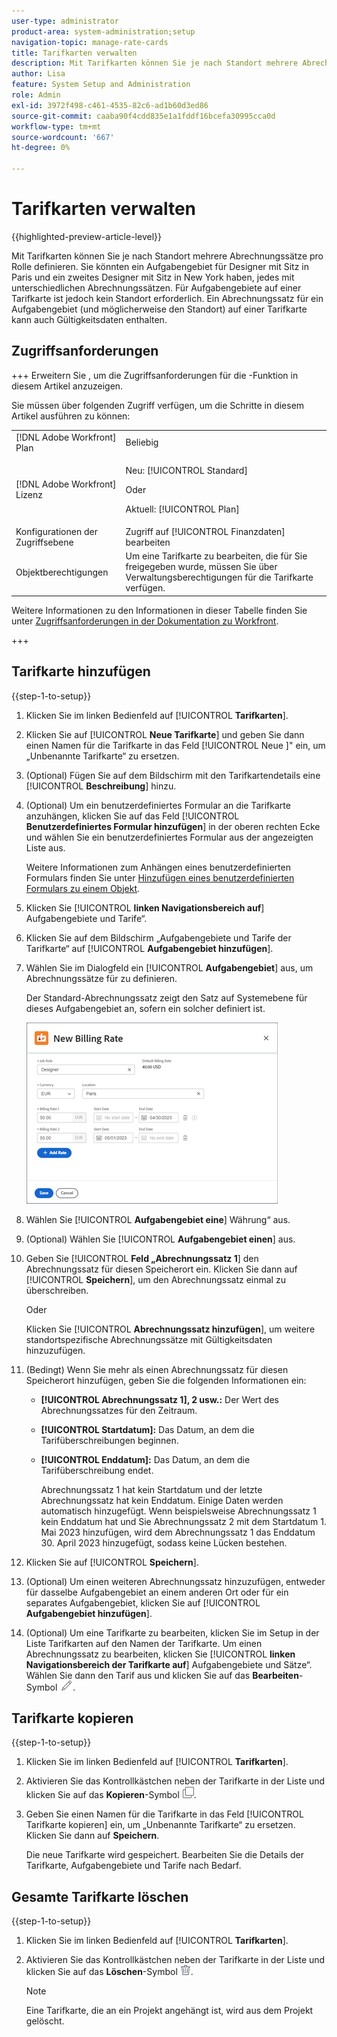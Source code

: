 ```yaml
---
user-type: administrator
product-area: system-administration;setup
navigation-topic: manage-rate-cards
title: Tarifkarten verwalten
description: Mit Tarifkarten können Sie je nach Standort mehrere Abrechnungssätze pro Rolle definieren.
author: Lisa
feature: System Setup and Administration
role: Admin
exl-id: 3972f498-c461-4535-82c6-ad1b60d3ed86
source-git-commit: caaba90f4cdd835e1a1fddf16bcefa30995cca0d
workflow-type: tm+mt
source-wordcount: '667'
ht-degree: 0%

---
```


# Tarifkarten verwalten

{{highlighted-preview-article-level}}

Mit Tarifkarten können Sie je nach Standort mehrere Abrechnungssätze pro Rolle definieren. Sie könnten ein Aufgabengebiet für Designer mit Sitz in Paris und ein zweites Designer mit Sitz in New York haben, jedes mit unterschiedlichen Abrechnungssätzen. Für Aufgabengebiete auf einer Tarifkarte ist jedoch kein Standort erforderlich. Ein Abrechnungssatz für ein Aufgabengebiet (und möglicherweise den Standort) auf einer Tarifkarte kann auch Gültigkeitsdaten enthalten.

## Zugriffsanforderungen

+++ Erweitern Sie , um die Zugriffsanforderungen für die -Funktion in diesem Artikel anzuzeigen.

Sie müssen über folgenden Zugriff verfügen, um die Schritte in diesem Artikel ausführen zu können:

<table style="table-layout:auto"> 
 <col> 
 <col> 
 <tbody> 
  <tr> 
   <td role="rowheader">[!DNL Adobe Workfront] Plan</td> 
   <td>Beliebig</td> 
  </tr> 
  <tr> 
   <td role="rowheader">[!DNL Adobe Workfront] Lizenz</td> 
   <td><p>Neu: [!UICONTROL Standard]</p>
   Oder
   <p>Aktuell: [!UICONTROL Plan]</p>
   </td> 
  </tr> 
  <tr> 
   <td role="rowheader">Konfigurationen der Zugriffsebene</td> 
   <td>Zugriff auf [!UICONTROL Finanzdaten] bearbeiten</td> 
  </tr> 
  <tr> 
   <td role="rowheader">Objektberechtigungen</td> 
   <td>Um eine Tarifkarte zu bearbeiten, die für Sie freigegeben wurde, müssen Sie über Verwaltungsberechtigungen für die Tarifkarte verfügen.</td> 
  </tr> 
 </tbody> 
</table>

Weitere Informationen zu den Informationen in dieser Tabelle finden Sie unter [Zugriffsanforderungen in der Dokumentation zu Workfront](/help/quicksilver/administration-and-setup/add-users/access-levels-and-object-permissions/access-level-requirements-in-documentation.md).

+++

## Tarifkarte hinzufügen

{{step-1-to-setup}}

1. Klicken Sie im linken Bedienfeld auf [!UICONTROL **Tarifkarten**].
1. Klicken Sie auf [!UICONTROL **Neue Tarifkarte**] und geben Sie dann einen Namen für die Tarifkarte in das Feld [!UICONTROL Neue &#x200B;]&quot; ein, um „Unbenannte Tarifkarte“ zu ersetzen.
1. (Optional) Fügen Sie auf dem Bildschirm mit den Tarifkartendetails eine [!UICONTROL **Beschreibung**] hinzu.
1. (Optional) Um ein benutzerdefiniertes Formular an die Tarifkarte anzuhängen, klicken Sie auf das Feld [!UICONTROL **Benutzerdefiniertes Formular hinzufügen**] in der oberen rechten Ecke und wählen Sie ein benutzerdefiniertes Formular aus der angezeigten Liste aus.

   Weitere Informationen zum Anhängen eines benutzerdefinierten Formulars finden Sie unter [Hinzufügen eines benutzerdefinierten Formulars zu einem Objekt](/help/quicksilver/workfront-basics/work-with-custom-forms/add-a-custom-form-to-an-object.md).

1. Klicken Sie [!UICONTROL **linken Navigationsbereich auf**] Aufgabengebiete und Tarife“.
1. Klicken Sie auf dem Bildschirm „Aufgabengebiete und Tarife der Tarifkarte“ auf [!UICONTROL **Aufgabengebiet hinzufügen**].
1. Wählen Sie im Dialogfeld ein [!UICONTROL **Aufgabengebiet**] aus, um Abrechnungssätze für zu definieren.

   Der Standard-Abrechnungssatz zeigt den Satz auf Systemebene für dieses Aufgabengebiet an, sofern ein solcher definiert ist.

   ![Dialogfeld „Neuer Abrechnungssatz“](assets/location-rate-for-rate-card.png)

1. Wählen Sie [!UICONTROL **Aufgabengebiet eine**] Währung“ aus.
1. (Optional) Wählen Sie [!UICONTROL **Aufgabengebiet einen**] aus.
1. Geben Sie [!UICONTROL **Feld „Abrechnungssatz 1**] den Abrechnungssatz für diesen Speicherort ein. Klicken Sie dann auf [!UICONTROL **Speichern**], um den Abrechnungssatz einmal zu überschreiben.

   Oder

   Klicken Sie [!UICONTROL **Abrechnungssatz hinzufügen**], um weitere standortspezifische Abrechnungssätze mit Gültigkeitsdaten hinzuzufügen.

1. (Bedingt) Wenn Sie mehr als einen Abrechnungssatz für diesen Speicherort hinzufügen, geben Sie die folgenden Informationen ein:

   * **[!UICONTROL Abrechnungssatz 1], 2 usw.:** Der Wert des Abrechnungssatzes für den Zeitraum.
   * **[!UICONTROL Startdatum]:** Das Datum, an dem die Tarifüberschreibungen beginnen.
   * **[!UICONTROL Enddatum]:** Das Datum, an dem die Tarifüberschreibung endet.

     Abrechnungssatz 1 hat kein Startdatum und der letzte Abrechnungssatz hat kein Enddatum. Einige Daten werden automatisch hinzugefügt. Wenn beispielsweise Abrechnungssatz 1 kein Enddatum hat und Sie Abrechnungssatz 2 mit dem Startdatum 1. Mai 2023 hinzufügen, wird dem Abrechnungssatz 1 das Enddatum 30. April 2023 hinzugefügt, sodass keine Lücken bestehen.

1. Klicken Sie auf [!UICONTROL **Speichern**].
1. (Optional) Um einen weiteren Abrechnungssatz hinzuzufügen, entweder für dasselbe Aufgabengebiet an einem anderen Ort oder für ein separates Aufgabengebiet, klicken Sie auf [!UICONTROL **Aufgabengebiet hinzufügen**].
1. (Optional) Um eine Tarifkarte zu bearbeiten, klicken Sie im Setup in der Liste Tarifkarten auf den Namen der Tarifkarte. Um einen Abrechnungssatz zu bearbeiten, klicken Sie [!UICONTROL **linken Navigationsbereich der Tarifkarte auf**] Aufgabengebiete und Sätze“. Wählen Sie dann den Tarif aus und klicken Sie auf das **Bearbeiten**-Symbol ![Bearbeiten](assets/edit-icon.png).

## Tarifkarte kopieren

{{step-1-to-setup}}

1. Klicken Sie im linken Bedienfeld auf [!UICONTROL **Tarifkarten**].
1. Aktivieren Sie das Kontrollkästchen neben der Tarifkarte in der Liste und klicken Sie auf das **Kopieren**-Symbol ![Kopieren](assets/copy-icon.png).
1. Geben Sie einen Namen für die Tarifkarte in das Feld [!UICONTROL Tarifkarte kopieren] ein, um „Unbenannte Tarifkarte“ zu ersetzen. Klicken Sie dann auf **Speichern**.

   Die neue Tarifkarte wird gespeichert. Bearbeiten Sie die Details der Tarifkarte, Aufgabengebiete und Tarife nach Bedarf.

## Gesamte Tarifkarte löschen

{{step-1-to-setup}}

1. Klicken Sie im linken Bedienfeld auf [!UICONTROL **Tarifkarten**].
1. Aktivieren Sie das Kontrollkästchen neben der Tarifkarte in der Liste und klicken Sie auf das **Löschen**-Symbol ![Löschen](assets/delete.png).

   >[!NOTE]
   >
   >Eine Tarifkarte, die an ein Projekt angehängt ist, wird aus dem Projekt gelöscht.
